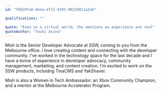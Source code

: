 ```yaml
---
id: "f6639fa6-8eea-ef11-9342-00224811a2ab"

qualifications: ""

quote: "Even in a virtual world, the emotions we experience are real"
quoteAuthor: "Yuuki Asuna"
---
```



Mish is the Senior Developer Advocate at SSW, coming to you from the Melbourne office. I love creating content and connecting with the developer community. I've worked in the technology space for the last decade and I have a tonne of experience in developer advocacy, community management, marketing, and content creation. I'm excited to work on the SSW products, incluidng TinaCMS and YakShaver.

Mish is also a Women in Tech Ambassador, an Xbox Community Champion, and a mentor at the Melbourne Accelerator Program.